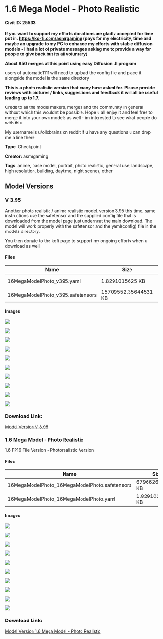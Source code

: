 # 1.6 Mega Model - Photo Realistic 

#### Civit ID: 25533

<p><strong>If you want to support my efforts donations are gladly accepted for time put in. </strong><a target="_blank" rel="ugc" href="https://ko-fi.com/asmrgaming"><strong>https://ko-fi.com/asmrgaming</strong></a><strong> (pays for my electricity, time and maybe an upgrade to my PC to enhance my efforts with stable diffusion models - i had a lot of private messages asking me to provide a way for people to give back but its all voluntary)</strong></p><p></p><p><strong>About 850 merges at this point using easy Diffusion UI program</strong></p><p></p><p>users of automatic1111 will need to upload the config file and place it alongside the model in the same directory</p><p></p><p><strong>This is a photo realistic version that many have asked for. Please provide reviews with pictures / links, suggestions and feedback it will all be useful leading up to 1.7.</strong></p><p></p><p>Credit to all the model makers, merges and the community in general without which this wouldnt be possible. Hope u all enjoy it and feel free to merge it into your own models as well - im interested to see what people do with this</p><p></p><p>My username is u/ollobrains on reddit if u have any questions u can drop me a line there</p>

**Type:** Checkpoint

**Creator:** asmrgaming

**Tags:** anime, base model, portrait, photo realistic, general use, landscape, high resolution, building, daytime, night scenes, other

## Model Versions

### V 3.95

<p>Another photo realistic / anime realistic model.  version 3.95 this time, same instructions use the safetensor and the supplied config file that is downloaded from the model page just underneat the main download.  The model will work properly with the safetensor and the yaml(config) file in the models directory.</p><p>You then donate to the kofi page to support my ongoing efforts when u download as well</p>

#### Files

| Name | Size | Type | Format | Download Url | AutoV1 | AutoV2 | SHA256 | CRC32 | BLAKE3 |
| --- | --- | --- | --- | --- | --- | --- | --- | --- | --- |
| 16MegaModelPhoto_v395.yaml | 1.8291015625 KB | Config | Other | https://civitai.com/api/download/models/71817?type=Config&format=Other | - | 20B7F0ACAE | 20B7F0ACAE54D1F88384A6CA15B5D62C0EE4FBBCA07FF72F3761FE936083210D | 300E325C | B885CAB2384F30005299D4C62C38D5C0CB12D7A06BE41AEC11032200F26FC7EE |
| 16MegaModelPhoto_v395.safetensors | 15709552.35644531 KB | Model | SafeTensor | https://civitai.com/api/download/models/71817 | 486DAEDA | 4845AF74D5 | 4845AF74D597871AFCB7528E8B5E296C0AD7B4DD3B6B9E5FF7D789D077095667 | 5812A7ED | 299CC8CD964CCE41437CB239546ADF5539E9FF45B8864A324CADEF769389679C |

#### Images

<p><img src="https://image.civitai.com/xG1nkqKTMzGDvpLrqFT7WA/e7ad777e-225f-47bf-b48a-54483d4bc6be/width=450/805436.jpeg" /></p>

<p><img src="https://image.civitai.com/xG1nkqKTMzGDvpLrqFT7WA/e6b05394-9b71-4d10-bc5a-a83dd5453511/width=450/805439.jpeg" /></p>

<p><img src="https://image.civitai.com/xG1nkqKTMzGDvpLrqFT7WA/11e291d6-e781-461a-a2fa-8c89d154b717/width=450/805448.jpeg" /></p>

<p><img src="https://image.civitai.com/xG1nkqKTMzGDvpLrqFT7WA/782c3ed5-e17c-4f2d-9661-9ab49d97c7cd/width=450/805455.jpeg" /></p>

<p><img src="https://image.civitai.com/xG1nkqKTMzGDvpLrqFT7WA/9100ba1d-8cb2-4b54-a67c-e8186881071f/width=450/805456.jpeg" /></p>

<p><img src="https://image.civitai.com/xG1nkqKTMzGDvpLrqFT7WA/ded783aa-669d-42ec-bf6b-ad2618b8fd88/width=450/805457.jpeg" /></p>

<p><img src="https://image.civitai.com/xG1nkqKTMzGDvpLrqFT7WA/02784f35-877b-4bad-9510-888666812186/width=450/805460.jpeg" /></p>

<p><img src="https://image.civitai.com/xG1nkqKTMzGDvpLrqFT7WA/ea225862-fba6-4c4b-8435-ab6a94b65912/width=450/805463.jpeg" /></p>

<p><img src="https://image.civitai.com/xG1nkqKTMzGDvpLrqFT7WA/caac011e-41f2-47bf-9c91-54f4f37f0569/width=450/805471.jpeg" /></p>

<p><img src="https://image.civitai.com/xG1nkqKTMzGDvpLrqFT7WA/9d8743ee-6bf3-4f33-90fe-1d1c833b815b/width=450/805472.jpeg" /></p>

### Download Link:

[Model Version V 3.95](https://civitai.com/api/download/models/71817)

### 1.6 Mega Model - Photo Realistic

<p>1.6 FP16 File Version - Photorealistic Version</p>

#### Files

| Name | Size | Type | Format | Download Url | AutoV1 | AutoV2 | SHA256 | CRC32 | BLAKE3 |
| --- | --- | --- | --- | --- | --- | --- | --- | --- | --- |
| 16MegaModelPhoto_16MegaModelPhoto.safetensors | 6796626.046875 KB | Model | SafeTensor | https://civitai.com/api/download/models/30568 | D8039F32 | B52505D9B7 | B52505D9B7DEFDF2EEEE1DDB9F5BF8A2A2FCD27EAA9FD649C8FC3E811DB6DD44 | DC4EACCA | 8EC6C9582946BBDD35D1CA8F1F19D01C8EC41D4DAC324396153AFB83874F1138 |
| 16MegaModelPhoto_16MegaModelPhoto.yaml | 1.8291015625 KB | Config | Other | https://civitai.com/api/download/models/30568?type=Config&format=Other | - | 20B7F0ACAE | 20B7F0ACAE54D1F88384A6CA15B5D62C0EE4FBBCA07FF72F3761FE936083210D | 300E325C | B885CAB2384F30005299D4C62C38D5C0CB12D7A06BE41AEC11032200F26FC7EE |

#### Images

<p><img src="https://image.civitai.com/xG1nkqKTMzGDvpLrqFT7WA/099ddc67-b377-4e59-9299-9ef9df71fd00/width=450/347207.jpeg" /></p>

<p><img src="https://image.civitai.com/xG1nkqKTMzGDvpLrqFT7WA/fe272713-c4d8-40d1-685b-c3992e770b00/width=450/347188.jpeg" /></p>

<p><img src="https://image.civitai.com/xG1nkqKTMzGDvpLrqFT7WA/98fc52e1-dc5c-4a07-617d-ada213708300/width=450/347206.jpeg" /></p>

<p><img src="https://image.civitai.com/xG1nkqKTMzGDvpLrqFT7WA/93ccd8b8-5e39-45dc-caaf-36c56df7e300/width=450/347205.jpeg" /></p>

<p><img src="https://image.civitai.com/xG1nkqKTMzGDvpLrqFT7WA/92241e1a-94c7-4de3-b783-a3e642c95400/width=450/347204.jpeg" /></p>

<p><img src="https://image.civitai.com/xG1nkqKTMzGDvpLrqFT7WA/67dfd5b6-7420-4fae-4ffe-a57d0a771a00/width=450/347203.jpeg" /></p>

<p><img src="https://image.civitai.com/xG1nkqKTMzGDvpLrqFT7WA/188f4a8b-2920-4b45-febd-e80ab3d8b200/width=450/347202.jpeg" /></p>

<p><img src="https://image.civitai.com/xG1nkqKTMzGDvpLrqFT7WA/f62b4728-ec59-4dc6-f306-95ea1cbfdd00/width=450/347201.jpeg" /></p>

<p><img src="https://image.civitai.com/xG1nkqKTMzGDvpLrqFT7WA/896fbf99-c17b-4413-e1a5-81ef03be0a00/width=450/347200.jpeg" /></p>

<p><img src="https://image.civitai.com/xG1nkqKTMzGDvpLrqFT7WA/4ee76535-72ef-4d2a-26f2-e32e34622600/width=450/347199.jpeg" /></p>

### Download Link:

[Model Version 1.6 Mega Model - Photo Realistic](https://civitai.com/api/download/models/30568)

